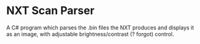 # NXT Scan Parser
A C# program which parses the .bin files the NXT produces and displays it as an image,
with adjustable brightness/contrast (? forgot) control.